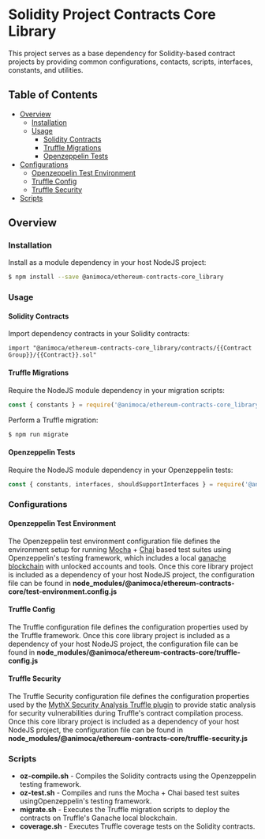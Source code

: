 # Solidity Project Contracts Core Library

This project serves as a base dependency for Solidity-based contract projects by providing common configurations, contacts, scripts, interfaces, constants, and utilities.


## Table of Contents

- [Overview](#overview)
  * [Installation](#installation)
  * [Usage](#usage)
      - [Solidity Contracts](#solidity-contracts)
      - [Truffle Migrations](#truffle-migrations)
      - [Openzeppelin Tests](#openzeppelin-tests)
- [Configurations](#configurations)
  * [Openzeppelin Test Environment](#openzeppelin-test-environment)
  * [Truffle Config](#truffle-config)
  * [Truffle Security](#truffle-security)
- [Scripts](#scripts)


## Overview


### Installation

Install as a module dependency in your host NodeJS project:

```bash
$ npm install --save @animoca/ethereum-contracts-core_library
```


### Usage

#### Solidity Contracts

Import dependency contracts in your Solidity contracts:

```solidity
import "@animoca/ethereum-contracts-core_library/contracts/{{Contract Group}}/{{Contract}}.sol"
```


#### Truffle Migrations

Require the NodeJS module dependency in your migration scripts:

```javascript
const { constants } = require('@animoca/ethereum-contracts-core_library');
```


Perform a Truffle migration:

```bash
$ npm run migrate
```


#### Openzeppelin Tests

Require the NodeJS module dependency in your Openzeppelin tests:

```javascript
const { constants, interfaces, shouldSupportInterfaces } = require('@animoca/ethereum-contracts-core_library');
```


### Configurations

#### Openzeppelin Test Environment

The Openzeppelin test environment configuration file defines the environment setup for running [Mocha](https://mochajs.org/) + [Chai](https://www.chaijs.com/) based test suites using Openzeppelin's testing framework, which includes a local [ganache blockchain](https://github.com/trufflesuite/ganache-core) with unlocked accounts and tools. Once this core library project is included as a dependency of your host NodeJS project, the configuration file can be found in **node_modules/@animoca/ethereum-contracts-core/test-environment.config.js**


#### Truffle Config

The Truffle configuration file defines the configuration properties used by the Truffle framework. Once this core library project is included as a dependency of your host NodeJS project, the configuration file can be found in **node_modules/@animoca/ethereum-contracts-core/truffle-config.js**


#### Truffle Security

The Truffle Security configuration file defines the configuration properties used by the [MythX Security Analysis Truffle plugin](https://www.npmjs.com/package/truffle-security) to provide static analysis for security vulnerabilities during Truffle's contract compilation process. Once this core library project is included as a dependency of your host NodeJS project, the configuration file can be found in **node_modules/@animoca/ethereum-contracts-core/truffle-security.js**


### Scripts

+ **oz-compile.sh** - Compiles the Solidity contracts using the Openzeppelin testing framework.
+ **oz-test.sh** - Compiles and runs the Mocha + Chai based test suites usingOpenzeppelin's testing framework.
+ **migrate.sh** - Executes the Truffle migration scripts to deploy the contracts on Truffle's Ganache local blockchain.
+ **coverage.sh** - Executes Truffle coverage tests on the Solidity contracts.
